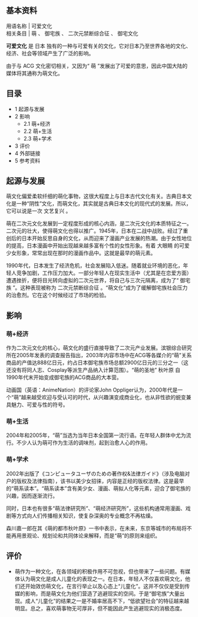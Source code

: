 **基本资料**  
---  
用语名称  |  可爱文化   
相关条目  |  萌  、  御宅族  、  二次元禁断综合征  、  御宅文化   
  
**可爱文化** 是  日本  独有的一种与可爱有关的文化，它对日本乃至世界各地的文化、经济、社会等领域产生了广泛的影响。

由于与  ACG  文化密切相关，又因为“  萌  ”发展出了可爱的意思，因此中国大陆的媒体将其通称为萌文化。

##  目录

  * 1  起源与发展 
  * 2  影响 
    * 2.1  萌+经济 
    * 2.2  萌+生活 
    * 2.3  萌+学术 
  * 3  评价 
  * 4  外部链接 
  * 5  参考资料 

##  起源与发展

萌文化偏爱柔软纤细的萌化事物，这很大程度上与日本古代文化有关。古典日本文化是一种“阴性”文化，而萌文化，其实就是古典日本文化的现代式的发展。所以，它可以说是一次
文艺复兴  。

萌在二次元文化发展到一定程度形成的核心内涵，是二次元文化的本质特征之一。二次元的壮大，使得萌文化也得以推广。1945年，日本在二战中战败。经过了重创后的日本开始反思自身的文化，从而迎来了漫画产业发展的热潮。由于女性地位的提高，日本漫画中开始出现越来越多富有个性的女性形象。有着
大眼睛  的可爱少女形象，常常出现在那时的漫画作品中。这就是最早的萌元素。

1990年代，日本发生了经济危机，社会发展陷入低迷。随着就业环境的恶化，年轻人竞争加剧，工作压力加大。一部分年轻人在现实生活中（尤其是在恋爱方面）遭遇挫折，便将目光转向虚拟的二次元世界，将自己与三次元隔离，成为了“
御宅族  ”。这种表现被称为  二次元禁断综合征  。“萌文化”成为了缓解御宅族社会压力的治愈剂。它在这个时候经过了市场的检验。

##  影响

###  萌+经济

作为二次元文化的核心，萌文化的盛行直接导致了二次元产业发展。滨银综合研究所在2005年发表的调查报告指出，2003年内容市场中在ACG等各媒介的“萌”关系商品的产值达888亿日元，约占日本御宅族市场总额2900亿日元的三分之一（这还没有将同人志、Cosplay等派生产品纳入计算范围）。“萌的圣地”
秋叶原  自1990年代末开始变成御宅族的ACG商品的大本营。

动画国（英语：AnimeNation）的评论家John
Oppliger认为，2000年代是一个“萌”越来越受欢迎与受认可的时代，从兴趣演变成商业化，也从非性欲的蜕变兼具魅力、可爱与性的符号。

###  萌+生活

2004年和2005年，“萌”当选为当年日本全国第一流行语。在年轻人群体中尤为流行。不少人认为萌可作为生活的调味剂，起到治愈人心的作用。

###  萌+学术

2002年出版了《コンピュータユーザのための著作权&法律ガイド》（涉及电脑对户的版权及法律指南），该书以美少女招徕，内容是正经的版权法律。这是最早的“萌系读本”。“萌系读本”含有美少女、漫画、萌拟人化等元素，迎合了御宅族的兴趣，因而逐渐流行。

同时，日本也有很多“萌法律研究所”、“萌经济研究所”，这些机构通常用漫画、戏剧等方式向人们传播相关知识，使复杂深奥的专业概念不再枯燥。

森川嘉一郎在其《萌的都市秋叶原》一书中表示，在未来，东京等城市的布局将不能再用景观论、规划论和共同体论来解释，而是“萌”的原则来组织。

##  评价

  * 萌作为一种文化，在各领域的积极作用不可忽视，但也带来了一些问题。有媒体认为萌文化是成人儿童化的表现之一。在日本，年轻人不仅喜欢萌文化，他们还开始效仿萌文化，在言行举止以及心态上“儿童化”。这并不仅仅是受到传媒的影响，而是萌文化为他们营造了逃避现实的空间。于是“御宅族”大量出现。成人“儿童化”的结果之一是不婚率居高不下，“低欲望社会”的特征越来越明显。总之，喜欢萌事物无可厚非，但不能因此产生逃避现实的消极态度。 